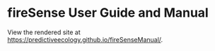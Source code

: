 # fireSense User Guide and Manual

View the rendered site at <https://predictiveecology.github.io/fireSenseManual/>.
